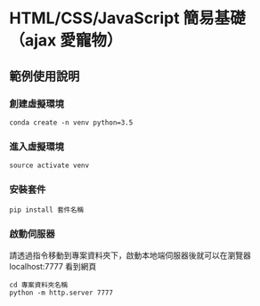 # HTML/CSS/JavaScript 簡易基礎（ajax 愛寵物）

## 範例使用說明
### 創建虛擬環境
```
conda create -n venv python=3.5
```

### 進入虛擬環境
```
source activate venv
```

### 安裝套件
```
pip install 套件名稱
```

### 啟動伺服器
請透過指令移動到專案資料夾下，啟動本地端伺服器後就可以在瀏覽器 localhost:7777 看到網頁
```
cd 專案資料夾名稱
python -m http.server 7777
```
